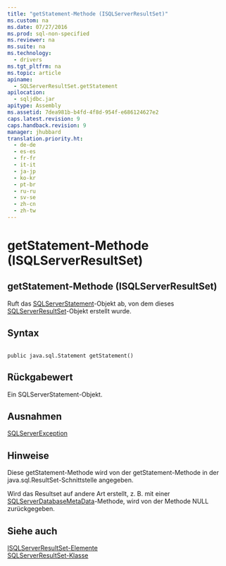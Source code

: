 ```yaml
---
title: "getStatement-Methode (ISQLServerResultSet)"
ms.custom: na
ms.date: 07/27/2016
ms.prod: sql-non-specified
ms.reviewer: na
ms.suite: na
ms.technology: 
  - drivers
ms.tgt_pltfrm: na
ms.topic: article
apiname: 
  - SQLServerResultSet.getStatement
apilocation: 
  - sqljdbc.jar
apitype: Assembly
ms.assetid: 7dea981b-b4fd-4f8d-954f-e686124627e2
caps.latest.revision: 9
caps.handback.revision: 9
manager: jhubbard
translation.priority.ht: 
  - de-de
  - es-es
  - fr-fr
  - it-it
  - ja-jp
  - ko-kr
  - pt-br
  - ru-ru
  - sv-se
  - zh-cn
  - zh-tw
---
```

# getStatement-Methode (ISQLServerResultSet)
    
## getStatement\-Methode \(ISQLServerResultSet\)  
 Ruft das [SQLServerStatement](../content/SQLServerStatement-Class.md)\-Objekt ab, von dem dieses [SQLServerResultSet](../content/SQLServerResultSet-Class.md)\-Objekt erstellt wurde.  
  
## Syntax  
  
```  
  
public java.sql.Statement getStatement()  
```  
  
## Rückgabewert  
 Ein SQLServerStatement\-Objekt.  
  
## Ausnahmen  
 [SQLServerException](../content/SQLServerException-Class.md)  
  
## Hinweise  
 Diese getStatement\-Methode wird von der getStatement\-Methode in der java.sql.ResultSet\-Schnittstelle angegeben.  
  
 Wird das Resultset auf andere Art erstellt, z. B. mit einer [SQLServerDatabaseMetaData](../content/SQLServerDatabaseMetaData-Class.md)\-Methode, wird von der Methode NULL zurückgegeben.  
  
## Siehe auch  
 [ISQLServerResultSet-Elemente](../content/SQLServerResultSet-Members.md)   
 [SQLServerResultSet-Klasse](../content/SQLServerResultSet-Class.md)  
  
  